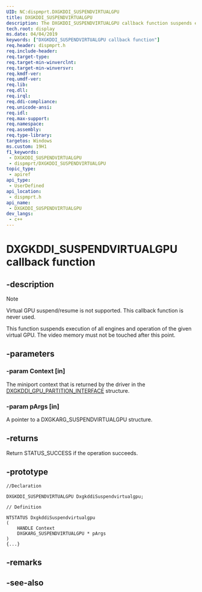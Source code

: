 ```yaml
---
UID: NC:dispmprt.DXGKDDI_SUSPENDVIRTUALGPU
title: DXGKDDI_SUSPENDVIRTUALGPU
description: The DXGKDDI_SUSPENDVIRTUALGPU callback function suspends execution of the specified virtual GPU. This callback function is not supported and is never used.
tech.root: display
ms.date: 04/04/2019
keywords: ["DXGKDDI_SUSPENDVIRTUALGPU callback function"]
req.header: dispmprt.h
req.include-header: 
req.target-type: 
req.target-min-winverclnt: 
req.target-min-winversvr: 
req.kmdf-ver: 
req.umdf-ver: 
req.lib: 
req.dll: 
req.irql: 
req.ddi-compliance: 
req.unicode-ansi: 
req.idl: 
req.max-support: 
req.namespace: 
req.assembly: 
req.type-library: 
targetos: Windows
ms.custom: 19H1
f1_keywords:
 - DXGKDDI_SUSPENDVIRTUALGPU
 - dispmprt/DXGKDDI_SUSPENDVIRTUALGPU
topic_type:
 - apiref
api_type:
 - UserDefined
api_location:
 - dispmprt.h
api_name:
 - DXGKDDI_SUSPENDVIRTUALGPU
dev_langs:
 - c++
---
```


# DXGKDDI_SUSPENDVIRTUALGPU callback function


## -description

> [!NOTE]
> Virtual GPU suspend/resume is not supported. This callback function is never used.

This function suspends execution of all engines and operation of the given virtual GPU. The video memory must not be touched after this point.

## -parameters

### -param Context [in]

The miniport context that is returned by the driver in the [DXGKDDI_GPU_PARTITION_INTERFACE](ns-dispmprt-_dxgkddi_gpu_partition_interface.md) structure.

### -param pArgs [in]

A pointer to a DXGKARG_SUSPENDVIRTUALGPU structure.

## -returns

Return STATUS_SUCCESS if the operation succeeds.

## -prototype

```
//Declaration

DXGKDDI_SUSPENDVIRTUALGPU DxgkddiSuspendvirtualgpu; 

// Definition

NTSTATUS DxgkddiSuspendvirtualgpu 
(
	HANDLE Context
	DXGKARG_SUSPENDVIRTUALGPU * pArgs
)
{...}

```

## -remarks

## -see-also

